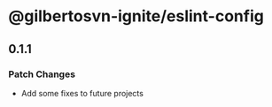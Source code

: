 # @gilbertosvn-ignite/eslint-config

## 0.1.1

### Patch Changes

- Add some fixes to future projects
